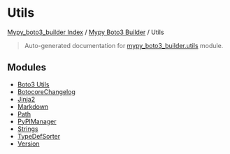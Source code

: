 # Utils

[Mypy_boto3_builder Index](../../README.md#mypy_boto3_builder-index) /
[Mypy Boto3 Builder](../index.md#mypy-boto3-builder) /
Utils

> Auto-generated documentation for [mypy_boto3_builder.utils](https://github.com/youtype/mypy_boto3_builder/blob/main/mypy_boto3_builder/utils/__init__.py) module.

## Modules

- [Boto3 Utils](./boto3_utils.md)
- [BotocoreChangelog](./botocore_changelog.md)
- [Jinja2](./jinja2.md)
- [Markdown](./markdown.md)
- [Path](./path.md)
- [PyPIManager](./pypi_manager.md)
- [Strings](./strings.md)
- [TypeDefSorter](./type_def_sorter.md)
- [Version](./version.md)

